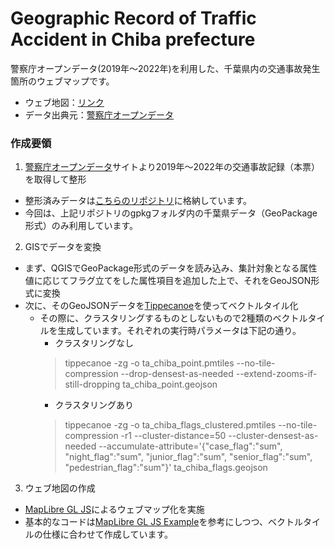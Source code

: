 # Geographic Record of Traffic Accident in Chiba prefecture
警察庁オープンデータ(2019年〜2022年)を利用した、千葉県内の交通事故発生箇所のウェブマップです。

- ウェブ地図：[リンク](https://kashiwa.co-place.com/cmap/ta-chiba/)
- データ出典元：[警察庁オープンデータ](https://www.npa.go.jp/publications/statistics/koutsuu/opendata/index_opendata.html )

### 作成要領
1. [警察庁オープンデータ](https://www.npa.go.jp/publications/statistics/koutsuu/opendata/index_opendata.html )サイトより2019年〜2022年の交通事故記録（本票）を取得して整形
- 整形済みデータは[こちらのリポジトリ](https://github.com/sanskruthiya/ta-jp2022)に格納しています。
- 今回は、上記リポジトリのgpkgフォルダ内の千葉県データ（GeoPackage形式）のみ利用しています。

2. GISでデータを変換
- まず、QGISでGeoPackage形式のデータを読み込み、集計対象となる属性値に応じてフラグ立てをした属性項目を追加した上で、それをGeoJSON形式に変換
- 次に、そのGeoJSONデータを[Tippecanoe](https://github.com/felt/tippecanoe)を使ってベクトルタイル化
    - その際に、クラスタリングするものとしないもので2種類のベクトルタイルを生成しています。それぞれの実行時パラメータは下記の通り。
        - クラスタリングなし
        > tippecanoe -zg -o ta_chiba_point.pmtiles --no-tile-compression --drop-densest-as-needed --extend-zooms-if-still-dropping ta_chiba_point.geojson
        - クラスタリングあり
        > tippecanoe -zg -o ta_chiba_flags_clustered.pmtiles --no-tile-compression -r1 --cluster-distance=50 --cluster-densest-as-needed --accumulate-attribute='{"case_flag":"sum", "night_flag":"sum", "junior_flag":"sum", "senior_flag":"sum", "pedestrian_flag":"sum"}' ta_chiba_flags.geojson

3. ウェブ地図の作成
- [MapLibre GL JS](https://maplibre.org/projects/maplibre-gl-js/)によるウェブマップ化を実施
- 基本的なコードは[MapLibre GL JS Example](https://maplibre.org/maplibre-gl-js/docs/examples/cluster-html/)を参考にしつつ、ベクトルタイルの仕様に合わせて作成しています。
